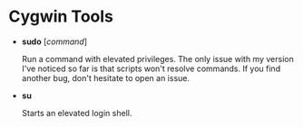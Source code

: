 # Cygwin Tools

* **sudo** [*command*]

	Run a command with elevated privileges. The only issue with my version I've noticed so far is that scripts won't resolve commands.
	If you find another bug, don't hesitate to open an issue.

* **su**

	Starts an elevated login shell.

